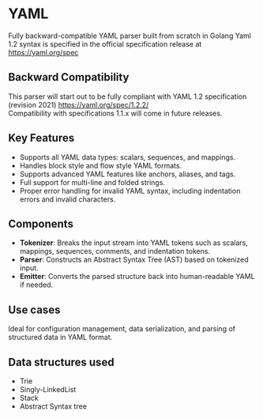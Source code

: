 # YAML
Fully backward-compatible YAML parser built from scratch in Golang
Yaml 1.2 syntax is specified in the official specification release at https://yaml.org/spec

## Backward Compatibility
This parser will start out to be fully compliant with YAML 1.2 specification (revision 2021)
https://yaml.org/spec/1.2.2/  
Compatibility with specifications 1.1.x will come in future releases.

## Key Features
- Supports all YAML data types: scalars, sequences, and mappings.
- Handles block style and flow style YAML formats.
- Supports advanced YAML features like anchors, aliases, and tags.
- Full support for multi-line and folded strings.
- Proper error handling for invalid YAML syntax, including indentation errors and invalid characters.

## Components
- **Tokenizer**: Breaks the input stream into YAML tokens such as scalars, mappings, sequences, comments, and indentation tokens.
- **Parser**: Constructs an Abstract Syntax Tree (AST) based on tokenized input.
- **Emitter**: Converts the parsed structure back into human-readable YAML if needed.

## Use cases
Ideal for configuration management, data serialization, and parsing of structured data in YAML format.

## Data structures used
- Trie
- Singly-LinkedList
- Stack
- Abstract Syntax tree